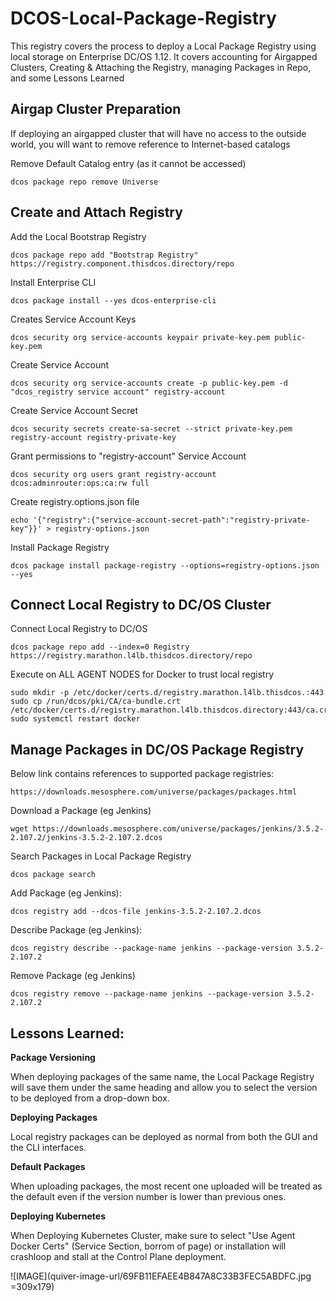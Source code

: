 # DCOS-Local-Package-Registry
This registry covers the process to deploy a Local Package Registry using local storage on Enterprise DC/OS 1.12.  It covers accounting for Airgapped Clusters, Creating & Attaching the Registry, managing Packages in Repo, and some Lessons Learned

## Airgap Cluster Preparation
If deploying an airgapped cluster that will have no access to the outside world, you will want to remove reference to Internet-based catalogs

Remove Default Catalog entry (as it cannot be accessed)

`dcos package repo remove Universe`

## Create and Attach Registry

Add the Local Bootstrap Registry

`dcos package repo add "Bootstrap Registry" https://registry.component.thisdcos.directory/repo`

Install Enterprise CLI

`dcos package install --yes dcos-enterprise-cli`

Creates Service Account Keys

`dcos security org service-accounts keypair private-key.pem public-key.pem`

Create Service Account

`dcos security org service-accounts create -p public-key.pem -d "dcos_registry service account" registry-account`

Create Service Account Secret

`dcos security secrets create-sa-secret --strict private-key.pem registry-account registry-private-key`

Grant permissions to "registry-account" Service Account

`dcos security org users grant registry-account dcos:adminrouter:ops:ca:rw full`

Create registry.options.json file

`echo '{"registry":{"service-account-secret-path":"registry-private-key"}}' > registry-options.json`

Install Package Registry 

`dcos package install package-registry --options=registry-options.json --yes`

## Connect Local Registry to DC/OS Cluster

Connect Local Registry to DC/OS 

`dcos package repo add --index=0 Registry https://registry.marathon.l4lb.thisdcos.directory/repo`

Execute on ALL AGENT NODES for Docker to trust local registry
```
sudo mkdir -p /etc/docker/certs.d/registry.marathon.l4lb.thisdcos.:443
sudo cp /run/dcos/pki/CA/ca-bundle.crt /etc/docker/certs.d/registry.marathon.l4lb.thisdcos.directory:443/ca.crt
sudo systemctl restart docker
```

## Manage Packages in DC/OS Package Registry

Below link contains references to supported package registries:

`https://downloads.mesosphere.com/universe/packages/packages.html`

Download a Package (eg Jenkins)

`wget https://downloads.mesosphere.com/universe/packages/jenkins/3.5.2-2.107.2/jenkins-3.5.2-2.107.2.dcos`

Search Packages in Local Package Registry

`dcos package search`

Add Package (eg Jenkins):

`dcos registry add --dcos-file jenkins-3.5.2-2.107.2.dcos`

Describe Package (eg Jenkins):

`dcos registry describe --package-name jenkins --package-version 3.5.2-2.107.2`

Remove Package (eg Jenkins)

`dcos registry remove --package-name jenkins --package-version 3.5.2-2.107.2`

## Lessons Learned:

**Package Versioning**

When deploying packages of the same name, the Local Package Registry will save them under the same heading and allow you to select the version to be deployed from a drop-down box.


**Deploying Packages**

Local registry packages can be deployed as normal from both the GUI and the CLI interfaces.


**Default Packages**

When uploading packages, the most recent one uploaded will be treated as the default even if the version number is lower than previous ones.


**Deploying Kubernetes**

When Deploying Kubernetes Cluster, make sure to select "Use Agent Docker Certs" (Service Section, borrom of page) or installation will crashloop and stall at the Control Plane deployment.

![IMAGE](quiver-image-url/69FB11EFAEE4B847A8C33B3FEC5ABDFC.jpg =309x179)

  

